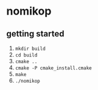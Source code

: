 # nomikop
## getting started
1. `mkdir build`
2. `cd build`
3. `cmake ..`
4. `cmake -P cmake_install.cmake`
5. `make`
6. `./nomikop`


